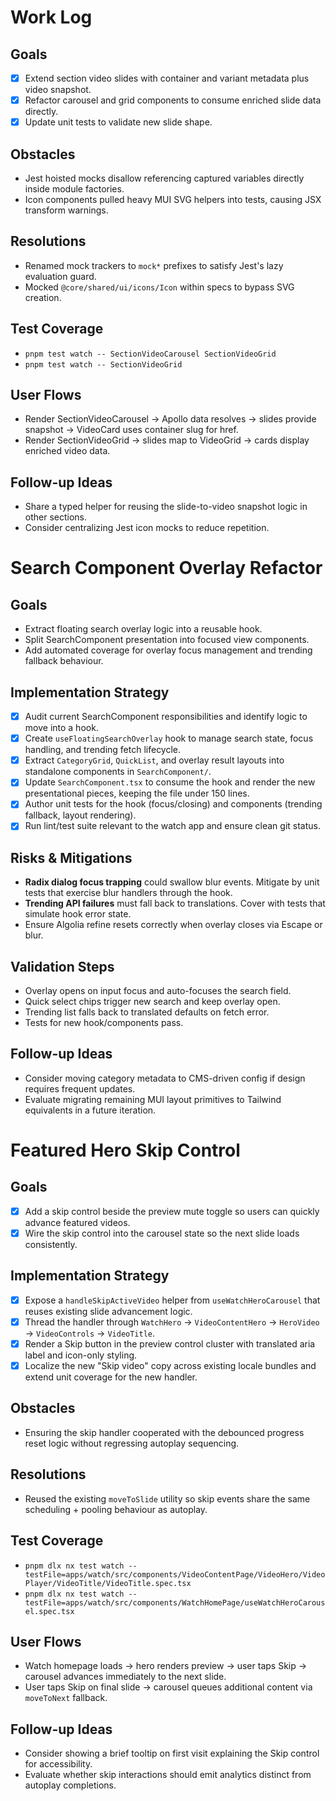 # Work Log

## Goals

- [x] Extend section video slides with container and variant metadata plus video snapshot.
- [x] Refactor carousel and grid components to consume enriched slide data directly.
- [x] Update unit tests to validate new slide shape.

## Obstacles

- Jest hoisted mocks disallow referencing captured variables directly inside module factories.
- Icon components pulled heavy MUI SVG helpers into tests, causing JSX transform warnings.

## Resolutions

- Renamed mock trackers to `mock*` prefixes to satisfy Jest's lazy evaluation guard.
- Mocked `@core/shared/ui/icons/Icon` within specs to bypass SVG creation.

## Test Coverage

- `pnpm test watch -- SectionVideoCarousel SectionVideoGrid`
- `pnpm test watch -- SectionVideoGrid`

## User Flows

- Render SectionVideoCarousel -> Apollo data resolves -> slides provide snapshot -> VideoCard uses container slug for href.
- Render SectionVideoGrid -> slides map to VideoGrid -> cards display enriched video data.

## Follow-up Ideas

- Share a typed helper for reusing the slide-to-video snapshot logic in other sections.
- Consider centralizing Jest icon mocks to reduce repetition.

# Search Component Overlay Refactor

## Goals

- Extract floating search overlay logic into a reusable hook.
- Split SearchComponent presentation into focused view components.
- Add automated coverage for overlay focus management and trending fallback behaviour.

## Implementation Strategy

- [x] Audit current SearchComponent responsibilities and identify logic to move into a hook.
- [x] Create `useFloatingSearchOverlay` hook to manage search state, focus handling, and trending fetch lifecycle.
- [x] Extract `CategoryGrid`, `QuickList`, and overlay result layouts into standalone components in `SearchComponent/`.
- [x] Update `SearchComponent.tsx` to consume the hook and render the new presentational pieces, keeping the file under 150 lines.
- [x] Author unit tests for the hook (focus/closing) and components (trending fallback, layout rendering).
- [x] Run lint/test suite relevant to the watch app and ensure clean git status.

## Risks & Mitigations

- **Radix dialog focus trapping** could swallow blur events. Mitigate by unit tests that exercise blur handlers through the hook.
- **Trending API failures** must fall back to translations. Cover with tests that simulate hook error state.
- Ensure Algolia refine resets correctly when overlay closes via Escape or blur.

## Validation Steps

- Overlay opens on input focus and auto-focuses the search field.
- Quick select chips trigger new search and keep overlay open.
- Trending list falls back to translated defaults on fetch error.
- Tests for new hook/components pass.

## Follow-up Ideas

- Consider moving category metadata to CMS-driven config if design requires frequent updates.
- Evaluate migrating remaining MUI layout primitives to Tailwind equivalents in a future iteration.

# Featured Hero Skip Control

## Goals

- [x] Add a skip control beside the preview mute toggle so users can quickly advance featured videos.
- [x] Wire the skip control into the carousel state so the next slide loads consistently.

## Implementation Strategy

- [x] Expose a `handleSkipActiveVideo` helper from `useWatchHeroCarousel` that reuses existing slide advancement logic.
- [x] Thread the handler through `WatchHero` → `VideoContentHero` → `HeroVideo` → `VideoControls` → `VideoTitle`.
- [x] Render a Skip button in the preview control cluster with translated aria label and icon-only styling.
- [x] Localize the new "Skip video" copy across existing locale bundles and extend unit coverage for the new handler.

## Obstacles

- Ensuring the skip handler cooperated with the debounced progress reset logic without regressing autoplay sequencing.

## Resolutions

- Reused the existing `moveToSlide` utility so skip events share the same scheduling + pooling behaviour as autoplay.

## Test Coverage

- `pnpm dlx nx test watch --testFile=apps/watch/src/components/VideoContentPage/VideoHero/VideoPlayer/VideoTitle/VideoTitle.spec.tsx`
- `pnpm dlx nx test watch --testFile=apps/watch/src/components/WatchHomePage/useWatchHeroCarousel.spec.tsx`

## User Flows

- Watch homepage loads → hero renders preview → user taps Skip → carousel advances immediately to the next slide.
- User taps Skip on final slide → carousel queues additional content via `moveToNext` fallback.

## Follow-up Ideas

- Consider showing a brief tooltip on first visit explaining the Skip control for accessibility.
- Evaluate whether skip interactions should emit analytics distinct from autoplay completions.
